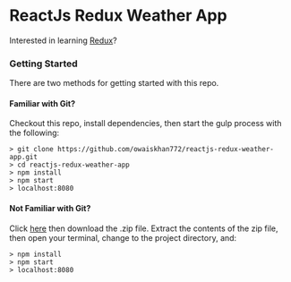 # ReactJs Redux Weather App

Interested in learning [Redux](https://www.udemy.com/react-redux/)?

### Getting Started

There are two methods for getting started with this repo.

#### Familiar with Git?
Checkout this repo, install dependencies, then start the gulp process with the following:

```
> git clone https://github.com/owaiskhan772/reactjs-redux-weather-app.git
> cd reactjs-redux-weather-app
> npm install
> npm start
> localhost:8080
```

#### Not Familiar with Git?
Click [here](https://github.com/owaiskhan772/reactjs-redux-weather-app) then download the .zip file.  Extract the contents of the zip file, then open your terminal, change to the project directory, and:

```
> npm install
> npm start
> localhost:8080
```
